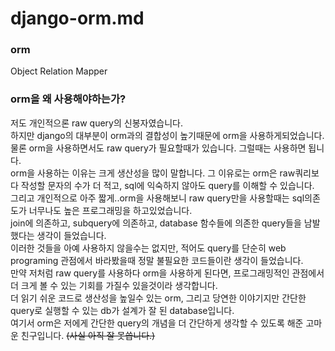# django-orm.md


### orm
Object Relation Mapper


### orm을 왜 사용해야하는가?
저도 개인적으론 raw query의 신봉자였습니다.<br/>
하지만 django의 대부분이 orm과의 결합성이 높기때문에 orm을 사용하게되었습니다. 물론 orm을 사용하면서도 raw query가 필요할때가 있습니다. 그럴때는 사용하면 됩니다.<br/>
orm을 사용하는 이유는 크게 생산성을 많이 말합니다. 그 이유로는 orm은 raw쿼리보다 작성할 문자의 수가 더 적고, sql에 익숙하지 않아도 query를 이해할 수 있습니다.<br>
그리고 개인적으로 아주 짧게..orm을 사용해보니 raw query만을 사용할때는 sql의존도가 너무나도 높은 프로그래밍을 하고있었습니다.<br/>
join에 의존하고, subquery에 의존하고, database 함수들에 의존한 query들을 남발했다는 생각이 들었습니다.<br/>
이러한 것들을 아예 사용하지 않을수는 없지만, 적어도 query를 단순히 web programing 관점에서 바라봤을때 정말 불필요한 코드들이란 생각이 들었습니다.<br/>
만약 저처럼 raw query를 사용하다 orm을 사용하게 된다면, 프로그래밍적인 관점에서 더 크게 볼 수 있는 기회를 가질수 있을것이라 생각합니다.<br/>
더 읽기 쉬운 코드로 생산성을 높일수 있는 orm, 그리고 당연한 이야기지만 간단한 query로 실행할 수 있는 db가 설계가 잘 된 database입니다.<br/>
여기서 orm은 저에게 간단한 query의 개념을 더 간단하게 생각할 수 있도록 해준 고마운 친구입니다. ~~(사실 아직 잘 못씁니다.)~~